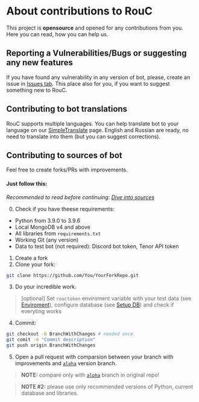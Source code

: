 # About contributions to RouC

This project is **opensource** and opened for any contributions from you. Here you can read, how you can help us.

## Reporting a Vulnerabilities/Bugs or suggesting any new features

If you have found any vulnerability in any version of bot, please, create an issue in [Issues tab](https://github.com/EgorBron/RouC/issues). This place also for you, if you want to suggest something new to RouC.

## Contributing to bot translations

RouC supports multiple languages. You can help translate bot to your language on our [SimpleTranslate](https://simpletranslate.herokuapp.com/rouc) page. English and Russian are ready, no need to translate into them (but you can suggest corrections).

## Contributing to sources of bot

Feel free to create forks/PRs with improvements.

#### Just follow this:

*Recommended to read before continuing: [Dive into sources](https://github.com/EgorBron/RouC/blob/master/dive_into_sources.md)*

0. Check if you have theese requirements:

* Python from 3.9.0 to 3.9.6
* Local MongoDB v4 and above
* All libraries from `requirements.txt`
* Working Git (any version)
* Data to test bot (not required): Discord bot token, Tenor API token

1. Create a fork
2. Clone your fork:

```sh
git clone https://github.com/You/YourForkRepo.git
```

3. Do your incredible work.
> [optional] Set `rouctoken` enviroment variable with your test data (see [Enviroment](https://github.com/EgorBron/RouC/blob/master/dive_into_sources.md#enviroment-variables)), configure database (see [Setup DB](https://github.com/EgorBron/RouC/blob/master/dive_into_sources.md#setup-database)) and check if everyting works

4. Commit:

```sh
git checkout -b BranchWithChanges # needed once
git comit -m "Commit description"
git push origin BranchWithChanges
```

5. Open a pull request with comparsion between your branch with improvements and [`alpha`](https://github.com/EgorBron/RouC/tree/alpha) version branch. 

> **NOTE:** compare only with [`alpha`](https://github.com/EgorBron/RouC/tree/alpha) branch in original repo!

> **NOTE #2:** please use only recommended versions of Python, current database and libraries.
